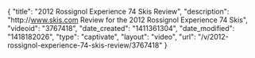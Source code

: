 {
    "title": "2012 Rossignol Experience 74 Skis Review",
    "description": "http:\/\/www.skis.com Review for the 2012 Rossignol Experience 74 Skis",
    "videoid": "3767418",
    "date_created": "1411361304",
    "date_modified": "1418182026",
    "type": "captivate",
    "layout": "video",
    "url": "\/v\/2012-rossignol-experience-74-skis-review\/3767418"
}